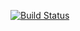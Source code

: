 [![Build Status](https://travis-ci.org/wisonlee1/mock-console-web.svg?branch=master)](https://travis-ci.org/wisonlee1/mock-console-web)